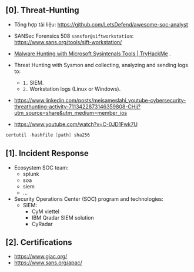 ## [0]. Threat-Hunting

- Tổng hợp tài liệu: https://github.com/LetsDefend/awesome-soc-analyst
- SANSec Forensics 508 `sansfor@siftworkstation`: https://www.sans.org/tools/sift-workstation/
- [Malware Hunting with Microsoft Sysintenals Tools | TryHackMe](https://www.youtube.com/watch?v=owAOHsLyD3Y) .
- Threat Hunting with Sysmon and collecting, analyzing and sending logs to:
  * `1.` SIEM.
  * `2.` Workstation logs (Linux or Windows).
- https://www.linkedin.com/posts/meisameslahi_youtube-cybersecurity-threathunting-activity-7113422873146359808-CHjj?utm_source=share&utm_medium=member_ios

- https://www.youtube.com/watch?v=C-0JD1Fwk7U

```ps1
certutil -hashfile [path] sha256
```

## [1]. Incident Response
- Ecosystem SOC team:
  - splunk
  - soa
  - siem
  - ...
- Security Operations Center (SOC) program and technologies:
  * SIEM:
    + CyM viettel
    + IBM Qradar SIEM solution
    + CyRadar 

## [2]. Certifications
- https://www.giac.org/
- https://www.sans.org/apac/
